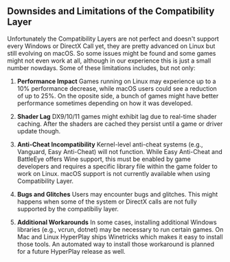## Downsides and Limitations of the Compatibility Layer

Unfortunately the Compatibility Layers are not perfect and doesn't support every Windows or DirectX Call yet, they are pretty advanced on Linux but still evolving on macOS. So some issues might be found and some games might not even work at all, although in our experience this is just a small number nowdays.
Some of these limitations includes, but not only:

1. **Performance Impact**
   Games running on Linux may experience up to a 10% performance decrease, while macOS users could see a reduction of up to 25%. On the oposite side, a bunch of games might have better performance sometimes depending on how it was developed.

2. **Shader Lag**
   DX9/10/11 games might exhibit lag due to real-time shader caching. After the shaders are cached they persist until a game or driver update though.

3. **Anti-Cheat Incompatibility**
   Kernel-level anti-cheat systems (e.g., Vanguard, Easy Anti-Cheat) will not function. While Easy Anti-Cheat and BattleEye offers Wine support, this must be enabled by game developers and requires a specific library file within the game folder to work on Linux. macOS support is not currently available when using Compatibility Layer.

4. **Bugs and Glitches**
   Users may encounter bugs and glitches. This might happens when some of the system or DirectX calls are not fully supported by the compatibiliy layer.

5. **Additional Workarounds**
   In some cases, installing additional Windows libraries (e.g., vcrun, dotnet) may be necessary to run certain games. On Mac and Linux HyperPlay ships Winetricks which makes it easy to install those tools. An automated way to install those workaround is planned for a future HyperPlay release as well.
